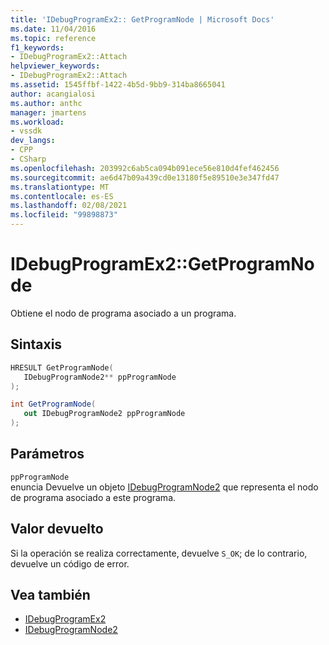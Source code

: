 ```yaml
---
title: 'IDebugProgramEx2:: GetProgramNode | Microsoft Docs'
ms.date: 11/04/2016
ms.topic: reference
f1_keywords:
- IDebugProgramEx2::Attach
helpviewer_keywords:
- IDebugProgramEx2::Attach
ms.assetid: 1545ffbf-1422-4b5d-9bb9-314ba8665041
author: acangialosi
ms.author: anthc
manager: jmartens
ms.workload:
- vssdk
dev_langs:
- CPP
- CSharp
ms.openlocfilehash: 203992c6ab5ca094b091ece56e810d4fef462456
ms.sourcegitcommit: ae6d47b09a439cd0e13180f5e89510e3e347fd47
ms.translationtype: MT
ms.contentlocale: es-ES
ms.lasthandoff: 02/08/2021
ms.locfileid: "99898873"
---
```

# <a name="idebugprogramex2getprogramnode"></a>IDebugProgramEx2::GetProgramNode
Obtiene el nodo de programa asociado a un programa.

## <a name="syntax"></a>Sintaxis

```cpp
HRESULT GetProgramNode( 
   IDebugProgramNode2** ppProgramNode
);
```

```csharp
int GetProgramNode( 
   out IDebugProgramNode2 ppProgramNode
);
```

## <a name="parameters"></a>Parámetros
`ppProgramNode`\
enuncia Devuelve un objeto [IDebugProgramNode2](../../../extensibility/debugger/reference/idebugprogramnode2.md) que representa el nodo de programa asociado a este programa.

## <a name="return-value"></a>Valor devuelto
 Si la operación se realiza correctamente, devuelve `S_OK`; de lo contrario, devuelve un código de error.

## <a name="see-also"></a>Vea también
- [IDebugProgramEx2](../../../extensibility/debugger/reference/idebugprogramex2.md)
- [IDebugProgramNode2](../../../extensibility/debugger/reference/idebugprogramnode2.md)
